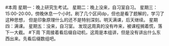 #本周
	星期一：晚上研究生考试。
	星期二：晚上没来，自习室自习。
	星期三：15:00-20:00，傍晚休息一个小时。刷了几个区间dp，但也是看了题解的，学习了这种思想，
但是印象原理什么的还不是特别深刻。明天满课，后天继续。
      	星期四：满课。
	星期五：没来，自习室。
 	发现这周真的没有咋来，被课程搁着慌，落下一大截。
#下周
	下周接着看后缀自动机，这周是本组讲，但是没有讲出什么东西出来。先看后缀数组吧。
    



